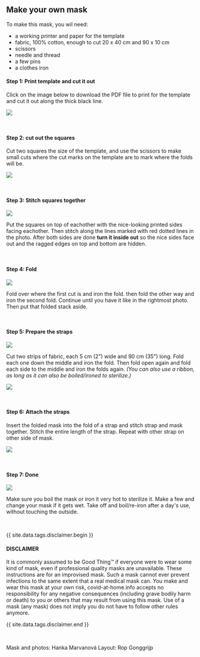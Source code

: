 ## Make your own mask

To make this mask, you wil need:

* a working printer and paper for the template
* fabric, 100% cotton, enough to cut 20 x 40 cm and 90 x 10 cm
* scissors
* needle and thread
* a few pins
* a clothes iron

#### Step 1: Print template and cut it out

Click on the image below to download the PDF file to print for the template and cut it out along the thick black line.

[![](/images/mask/mask-template.png)](/images/mask/mask-template.pdf)

&nbsp;

#### Step 2: cut out the squares

Cut two squares the size of the template, and use the scissors to make small cuts where the cut marks on the template are to mark where the folds will be.

![](/images/mask/cut.png)

&nbsp;

#### Step 3: Stitch squares together

![](/images/mask/stitch.png)

Put the squares on top of eachother with the nice-looking printed sides facing eachother. Then stitch along the lines marked with red dotted lines in the photo. After both sides are done **turn it inside out** so the nice sides face out and the ragged edges on top and bottom are hidden.

&nbsp;

#### Step 4: Fold

![](/images/mask/fold.png)
 
Fold over where the first cut is and iron the fold. then fold the other way and iron the second fold. Continue until you have it like in the rightmost photo. Then put that folded stack aside.

&nbsp;

#### Step 5: Prepare the straps

![](/images/mask/strap1.png)

Cut two strips of fabric, each 5 cm (2") wide and 90 cm (35") long. Fold each one down the middle and iron the fold. Then fold open again and fold each side to the middle and iron the folds again. *(You can also use a ribbon, as long as it can also be boiled/ironed to sterilize.)*

![](/images/mask/strap2.png)

&nbsp;

#### Step 6: Attach the straps

Insert the folded mask into the fold of a strap and stitch strap and mask together. Stitch the entire length of the strap. Repeat with other strap on other side of mask.

![](/images/mask/strapstitch.png)

&nbsp;

#### Step 7: Done

![](/images/mask/voila.png)

Make sure you boil the mask or iron it very hot to sterilize it. Make a few and change your mask if it gets wet. Take off and boil/re-iron after a day's use, without touching the outside.

&nbsp;

{{ site.data.tags.disclaimer.begin }}

#### DISCLAIMER

It is commonly assumed to be Good Thing™ if everyone were to wear some kind of mask, even if professional quality masks are unavailable. These instructions are for an improvised mask. Such a mask cannot ever prevent infections to the same extent that a real medical mask can. You make and wear this mask at your own risk, covid-at-home.info accepts no responsibility for any negative consequences (including grave bodily harm or death) to you or others that may result from using this mask. Use of a mask (any mask) does not imply you do not have to follow other rules anymore.

{{ site.data.tags.disclaimer.end }}

&nbsp;

Mask and photos: Hanka Marvanová
Layout: Rop Gonggrijp